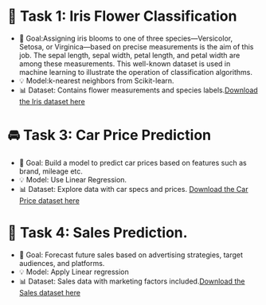 # 🌸 Task 1: Iris Flower Classification

* 🎯 Goal:Assigning iris blooms to one of three species—Versicolor, Setosa, or Virginica—based on precise measurements is the aim of this job. The sepal length, sepal width, petal length, and petal width are among these measurements. This well-known dataset is used in machine learning to illustrate the operation of classification algorithms.
* 💡 Model:k-nearest neighbors from Scikit-learn.
* 📊 Dataset: Contains flower measurements and species labels.[Download the Iris dataset here](https://example.com/iris-dataset)



# 🚘 Task 3: Car Price Prediction

* 🎯 Goal: Build a model to predict car prices based on features such as brand, mileage etc.
* 💡 Model: Use Linear Regression.
* 📊 Dataset: Explore data with car specs and prices. [Download the Car Price dataset here](https://example.com/car-price-dataset)



# 🛒 Task 4: Sales Prediction.

*  🎯 Goal: Forecast future sales based on advertising strategies, target audiences, and platforms.
*  💡 Model: Apply Linear regression
*  📊 Dataset: Sales data with marketing factors included.[Download the Sales dataset here](https://example.com/sales-dataset)

  
